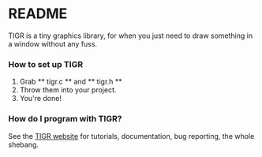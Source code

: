 # README #

TIGR is a tiny graphics library, for when you just need to
draw something in a window without any fuss.

### How to set up TIGR ###

1. Grab ** tigr.c ** and ** tigr.h **
2. Throw them into your project.
3. You're done!

### How do I program with TIGR? ###

See the [TIGR website](https://bitbucket.org/rmitton/tigr/overview) for tutorials, 
documentation, bug reporting, the whole shebang.
